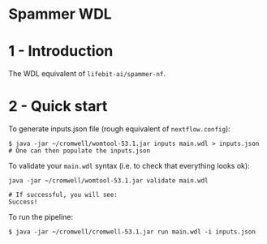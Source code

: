# Spammer WDL

# 1 - Introduction

The WDL equivalent of `lifebit-ai/spammer-nf`.

# 2 - Quick start

To generate inputs.json file (rough equivalent of `nextflow.config`):
```
$ java -jar ~/cromwell/womtool-53.1.jar inputs main.wdl > inputs.json
# One can then populate the inputs.json
```

To validate your `main.wdl` syntax (i.e. to check that everything looks ok):
```
java -jar ~/cromwell/womtool-53.1.jar validate main.wdl

# If successful, you will see:
Success!
```

To run the pipeline:
```
$ java -jar ~/cromwell/cromwell-53.1.jar run main.wdl -i inputs.json
```


